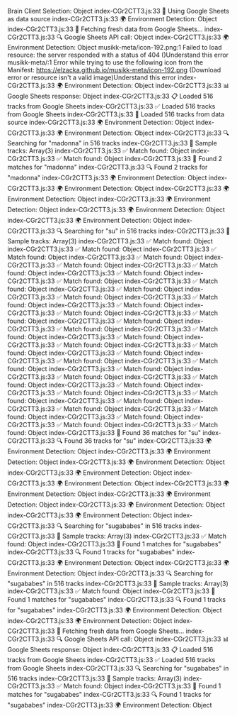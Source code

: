  Brain Client Selection: Object
index-CGr2CTT3.js:33 🔗 Using Google Sheets as data source
index-CGr2CTT3.js:33 🌍 Environment Detection: Object
index-CGr2CTT3.js:33 🔄 Fetching fresh data from Google Sheets...
index-CGr2CTT3.js:33 🔍 Google Sheets API call: Object
index-CGr2CTT3.js:33 🌍 Environment Detection: Object
musikk-meta/icon-192.png:1  Failed to load resource: the server responded with a status of 404 ()Understand this error
musikk-meta/:1 Error while trying to use the following icon from the Manifest: https://elzacka.github.io/musikk-meta/icon-192.png (Download error or resource isn't a valid image)Understand this error
index-CGr2CTT3.js:33 🌍 Environment Detection: Object
index-CGr2CTT3.js:33 📊 Google Sheets response: Object
index-CGr2CTT3.js:33 📋 Loaded 516 tracks from Google Sheets
index-CGr2CTT3.js:33 ✅ Loaded 516 tracks from Google Sheets
index-CGr2CTT3.js:33 🎵 Loaded 516 tracks from data source
index-CGr2CTT3.js:33 🌍 Environment Detection: Object
index-CGr2CTT3.js:33 🌍 Environment Detection: Object
index-CGr2CTT3.js:33 🔍 Searching for "madonna" in 516 tracks
index-CGr2CTT3.js:33 🎵 Sample tracks: Array(3)
index-CGr2CTT3.js:33 ✅ Match found: Object
index-CGr2CTT3.js:33 ✅ Match found: Object
index-CGr2CTT3.js:33 🎯 Found 2 matches for "madonna"
index-CGr2CTT3.js:33 🔍 Found 2 tracks for "madonna"
index-CGr2CTT3.js:33 🌍 Environment Detection: Object
index-CGr2CTT3.js:33 🌍 Environment Detection: Object
index-CGr2CTT3.js:33 🌍 Environment Detection: Object
index-CGr2CTT3.js:33 🌍 Environment Detection: Object
index-CGr2CTT3.js:33 🌍 Environment Detection: Object
index-CGr2CTT3.js:33 🌍 Environment Detection: Object
index-CGr2CTT3.js:33 🔍 Searching for "su" in 516 tracks
index-CGr2CTT3.js:33 🎵 Sample tracks: Array(3)
index-CGr2CTT3.js:33 ✅ Match found: Object
index-CGr2CTT3.js:33 ✅ Match found: Object
index-CGr2CTT3.js:33 ✅ Match found: Object
index-CGr2CTT3.js:33 ✅ Match found: Object
index-CGr2CTT3.js:33 ✅ Match found: Object
index-CGr2CTT3.js:33 ✅ Match found: Object
index-CGr2CTT3.js:33 ✅ Match found: Object
index-CGr2CTT3.js:33 ✅ Match found: Object
index-CGr2CTT3.js:33 ✅ Match found: Object
index-CGr2CTT3.js:33 ✅ Match found: Object
index-CGr2CTT3.js:33 ✅ Match found: Object
index-CGr2CTT3.js:33 ✅ Match found: Object
index-CGr2CTT3.js:33 ✅ Match found: Object
index-CGr2CTT3.js:33 ✅ Match found: Object
index-CGr2CTT3.js:33 ✅ Match found: Object
index-CGr2CTT3.js:33 ✅ Match found: Object
index-CGr2CTT3.js:33 ✅ Match found: Object
index-CGr2CTT3.js:33 ✅ Match found: Object
index-CGr2CTT3.js:33 ✅ Match found: Object
index-CGr2CTT3.js:33 ✅ Match found: Object
index-CGr2CTT3.js:33 ✅ Match found: Object
index-CGr2CTT3.js:33 ✅ Match found: Object
index-CGr2CTT3.js:33 ✅ Match found: Object
index-CGr2CTT3.js:33 ✅ Match found: Object
index-CGr2CTT3.js:33 ✅ Match found: Object
index-CGr2CTT3.js:33 ✅ Match found: Object
index-CGr2CTT3.js:33 ✅ Match found: Object
index-CGr2CTT3.js:33 ✅ Match found: Object
index-CGr2CTT3.js:33 ✅ Match found: Object
index-CGr2CTT3.js:33 ✅ Match found: Object
index-CGr2CTT3.js:33 ✅ Match found: Object
index-CGr2CTT3.js:33 ✅ Match found: Object
index-CGr2CTT3.js:33 ✅ Match found: Object
index-CGr2CTT3.js:33 ✅ Match found: Object
index-CGr2CTT3.js:33 ✅ Match found: Object
index-CGr2CTT3.js:33 ✅ Match found: Object
index-CGr2CTT3.js:33 🎯 Found 36 matches for "su"
index-CGr2CTT3.js:33 🔍 Found 36 tracks for "su"
index-CGr2CTT3.js:33 🌍 Environment Detection: Object
index-CGr2CTT3.js:33 🌍 Environment Detection: Object
index-CGr2CTT3.js:33 🌍 Environment Detection: Object
index-CGr2CTT3.js:33 🌍 Environment Detection: Object
index-CGr2CTT3.js:33 🌍 Environment Detection: Object
index-CGr2CTT3.js:33 🌍 Environment Detection: Object
index-CGr2CTT3.js:33 🌍 Environment Detection: Object
index-CGr2CTT3.js:33 🌍 Environment Detection: Object
index-CGr2CTT3.js:33 🌍 Environment Detection: Object
index-CGr2CTT3.js:33 🔍 Searching for "sugababes" in 516 tracks
index-CGr2CTT3.js:33 🎵 Sample tracks: Array(3)
index-CGr2CTT3.js:33 ✅ Match found: Object
index-CGr2CTT3.js:33 🎯 Found 1 matches for "sugababes"
index-CGr2CTT3.js:33 🔍 Found 1 tracks for "sugababes"
index-CGr2CTT3.js:33 🌍 Environment Detection: Object
index-CGr2CTT3.js:33 🌍 Environment Detection: Object
index-CGr2CTT3.js:33 🔍 Searching for "sugababes" in 516 tracks
index-CGr2CTT3.js:33 🎵 Sample tracks: Array(3)
index-CGr2CTT3.js:33 ✅ Match found: Object
index-CGr2CTT3.js:33 🎯 Found 1 matches for "sugababes"
index-CGr2CTT3.js:33 🔍 Found 1 tracks for "sugababes"
index-CGr2CTT3.js:33 🌍 Environment Detection: Object
index-CGr2CTT3.js:33 🌍 Environment Detection: Object
index-CGr2CTT3.js:33 🔄 Fetching fresh data from Google Sheets...
index-CGr2CTT3.js:33 🔍 Google Sheets API call: Object
index-CGr2CTT3.js:33 📊 Google Sheets response: Object
index-CGr2CTT3.js:33 📋 Loaded 516 tracks from Google Sheets
index-CGr2CTT3.js:33 ✅ Loaded 516 tracks from Google Sheets
index-CGr2CTT3.js:33 🔍 Searching for "sugababes" in 516 tracks
index-CGr2CTT3.js:33 🎵 Sample tracks: Array(3)
index-CGr2CTT3.js:33 ✅ Match found: Object
index-CGr2CTT3.js:33 🎯 Found 1 matches for "sugababes"
index-CGr2CTT3.js:33 🔍 Found 1 tracks for "sugababes"
index-CGr2CTT3.js:33 🌍 Environment Detection: Object